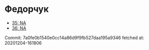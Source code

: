 # Федорчук
- [35: NA](35.md)
- [36: NA](36.md)

Commit: 7a0fe0b1540e0cc14a86d9f9fb527daa195a9346
 fetched at: 20201204-161806
